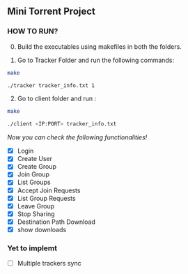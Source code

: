## Mini Torrent Project

### HOW TO RUN?
0. Build the executables using makefiles in both the folders.
   
1. Go to Tracker Folder and run the following commands: 

```sh
make

./tracker tracker_info.txt 1
```

2. Go to client folder and run :

```sh
make 

./client <IP:PORT> tracker_info.txt
```

*Now you can check the following functionalities!*

- [x] Login 
- [x] Create User
- [x] Create Group
- [x] Join Group
- [x] List Groups
- [x] Accept Join Requests
- [x] List Group Requests
- [x] Leave Group
- [x] Stop Sharing
- [x] Destination Path Download
- [x] show downloads

### Yet to implemt

- [ ] Multiple trackers sync
